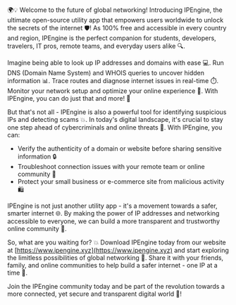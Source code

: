 🌍💡 Welcome to the future of global networking! Introducing IPEngine, the ultimate open-source utility app that empowers users worldwide to unlock the secrets of the internet 🛡️! As 100% free and accessible in every country and region, IPEngine is the perfect companion for students, developers, travelers, IT pros, remote teams, and everyday users alike 🔍.

Imagine being able to look up IP addresses and domains with ease 💻. Run DNS (Domain Name System) and WHOIS queries to uncover hidden information 📊. Trace routes and diagnose internet issues in real-time ⏱️. Monitor your network setup and optimize your online experience 📡. With IPEngine, you can do just that and more! 🔧

But that's not all - IPEngine is also a powerful tool for identifying suspicious IPs and detecting scams 💥. In today's digital landscape, it's crucial to stay one step ahead of cybercriminals and online threats 🚨. With IPEngine, you can:

* Verify the authenticity of a domain or website before sharing sensitive information 🔒
* Troubleshoot connection issues with your remote team or online community 📱
* Protect your small business or e-commerce site from malicious activity 🛍️

IPEngine is not just another utility app - it's a movement towards a safer, smarter internet 🌐. By making the power of IP addresses and networking accessible to everyone, we can build a more transparent and trustworthy online community 🤝.

So, what are you waiting for? 💥 Download IPEngine today from our website at [https://www.ipengine.xyz](https://www.ipengine.xyz) and start exploring the limitless possibilities of global networking 🔴. Share it with your friends, family, and online communities to help build a safer internet - one IP at a time 🚀.

Join the IPEngine community today and be part of the revolution towards a more connected, yet secure and transparent digital world 🌟!